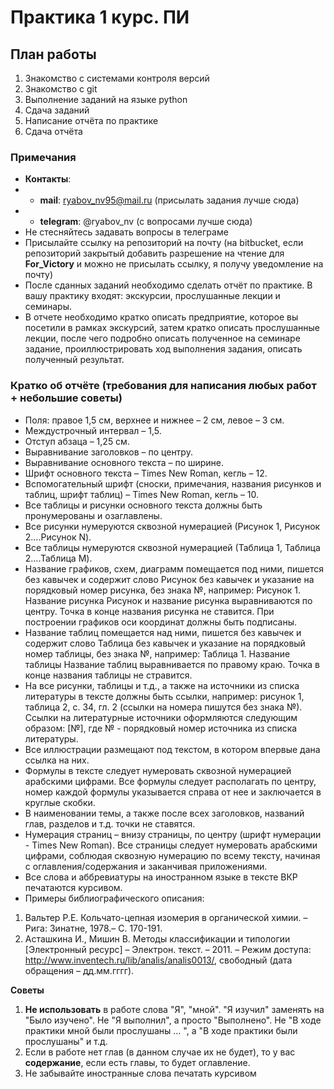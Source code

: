 # Практика 1 курс. ПИ

## План работы

1. Знакомство с системами контроля версий
2. Знакомство с git
3. Выполнение заданий на языке python
4. Сдача заданий
5. Написание отчёта по практике
6. Сдача отчёта

### Примечания

* **Контакты**:
* * **mail**: ryabov_nv95@mail.ru (присылать задания лучше сюда)
* * **telegram**: @ryabov_nv (с вопросами лучше сюда)
* Не стесняйтесь задавать вопросы в телеграме
* Присылайте ссылку на репозиторий на почту (на bitbucket, если репозиторий
закрытый добавить разрешение на чтение для **For_Victory** и можно не присылать ссылку,
я получу уведомление на почту)
* После сданных заданий необходимо сделать отчёт по практике.
В вашу практику входят: экскурсии, прослушанные лекции и семинары.
* В отчете необходимо кратко описать предприятие, которое 
вы посетили в рамках экскурсий, затем кратко описать прослушанные лекции, 
после чего подробно описать полученное на семинаре задание, 
проиллюстрировать ход выполнения задания, описать полученный результат.

### Кратко об отчёте (требования для написания любых работ + небольшие советы)

* Поля: правое 1,5 см, верхнее и нижнее – 2 см, левое – 3 см.
* Междустрочный интервал – 1,5.
* Отступ абзаца – 1,25 см.
* Выравнивание заголовков – по центру.
* Выравнивание основного текста – по ширине.
* Шрифт основного текста – Times New Roman, кегль – 12.
* Вспомогательный шрифт (сноски, примечания, названия рисунков и таблиц, шрифт
таблиц) – Times New Roman, кегль – 10.
* Все таблицы и рисунки основного текста должны быть пронумерованы и
озаглавлены.
* Все рисунки нумеруются сквозной нумерацией (Рисунок 1, Рисунок 2….Рисунок
N).
* Все таблицы нумеруются сквозной нумерацией (Таблица 1, Таблица 2….Таблица
M).
* Название графиков, схем, диаграмм помещается под ними, пишется без кавычек и
содержит слово Рисунок без кавычек и указание на порядковый номер рисунка, без
знака №, например: Рисунок 1. Название рисунка
Рисунок и название рисунка выравниваются по центру. Точка в конце названия
рисунка не ставится.
При построении графиков оси координат должны быть подписаны.
* Название таблиц помещается над ними, пишется без кавычек и содержит слово
Таблица без кавычек и указание на порядковый номер таблицы, без знака №,
например: Таблица 1. Название таблицы
Название таблиц выравнивается по правому краю. Точка в конце названия таблицы
не стравится.
* На все рисунки, таблицы и т.д., а также на источники из списка литературы в
тексте должны быть ссылки, например: рисунок 1, таблица 2, с. 34, гл. 2
(ссылки на номера пишутся без знака №). Ссылки на литературные источники
оформляются следующим образом: [№], где № - порядковый номер источника из
списка литературы.
* Все иллюстрации размещают под текстом, в котором
впервые дана ссылка на них.
* Формулы в тексте следует нумеровать сквозной нумерацией арабскими
цифрами. Все формулы следует располагать по центру, номер каждой формулы
указывается справа от нее и заключается в круглые скобки.
* В наименовании темы, а также после всех заголовков, названий глав, разделов и т.д.
точки не ставятся.
* Нумерация страниц – внизу страницы, по центру (шрифт нумерации - Times New
Roman). Все страницы следует нумеровать арабскими цифрами, соблюдая
сквозную нумерацию по всему тексту, начиная с оглавления/содержания и
заканчивая приложениями.
* Все слова и аббревиатуры на иностранном языке в тексте ВКР печатаются
курсивом.
* Примеры библиографического описания:
1. Вальтер Р.Е. Кольчато-цепная изомерия в органической химии. – Рига: Зинатне,
1978.– С. 170-191.
2. Асташкина И., Мишин В. Методы классификации и типологии [Электронный
ресурс] – Электрон. текст. – 2011. – Режим доступа:
http://www.inventech.ru/lib/analis/analis0013/, свободный (дата обращения –
дд.мм.гггг).

**Советы**

1. **Не использовать** в работе слова "Я", "мной". "Я изучил" заменять на "Было изучено".
Не "Я выполнил", а просто "Выполнено". Не "В ходе практики мной были прослушаны ... ", 
а "В ходе практики были прослушаны" и т.д.
2. Если в работе нет глав (в данном случае их не будет), то у вас **содержание**,
если есть главы, то будет оглавление.
3. Не забывайте иностранные слова печатать курсивом

